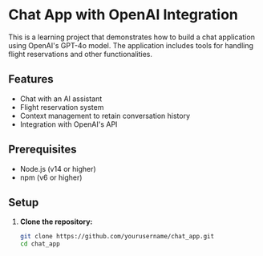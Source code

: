 # Chat App with OpenAI Integration

This is a learning project that demonstrates how to build a chat application using OpenAI's GPT-4o model. The application includes tools for handling flight reservations and other functionalities.

## Features

- Chat with an AI assistant
- Flight reservation system
- Context management to retain conversation history
- Integration with OpenAI's API

## Prerequisites

- Node.js (v14 or higher)
- npm (v6 or higher)

## Setup

1. **Clone the repository:**
   ```sh
   git clone https://github.com/yourusername/chat_app.git
   cd chat_app
   ```
